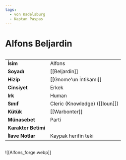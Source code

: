 ```yaml
---
tags:
  - von Kadelsburg
  - Kaptan Paspas
---  
```

# Alfons Beljardin  
  
<div class="row">  
  
<div class="column" markdown>  
  
|  |  |  
|---|---|  
| **İsim** | Alfons |  
| **Soyadı** | [[Beljardin]] |  
| **Hizip** | [[Gnome'un İntikamı]] |  
| **Cinsiyet** | Erkek |  
| **Irk** | Human |  
| **Sınıf** | Cleric (Knowledge) ([[Ioun]]) |  
| **Kütük** | [[Warbonter]] |  
| **Münasebet** | Parti |  
| **Karakter Betimi** |  |  
| **İlave Notlar** | Kaypak herifin teki |  
  
</div>  
  
<div class="column" markdown>  
  
![[Alfons_forge.webp]]  
  
</div>    
  
</div>  
